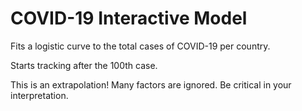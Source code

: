 # COVID-19 Interactive Model

Fits a logistic curve to the total cases of COVID-19 per country.

Starts tracking after the 100th case.

This is an extrapolation! Many factors are ignored. Be critical in your interpretation.